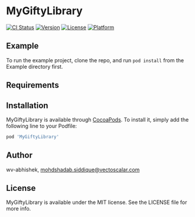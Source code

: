 # MyGiftyLibrary

[![CI Status](https://img.shields.io/travis/wv-abhishek/MyGiftyLibrary.svg?style=flat)](https://travis-ci.org/wv-abhishek/MyGiftyLibrary)
[![Version](https://img.shields.io/cocoapods/v/MyGiftyLibrary.svg?style=flat)](https://cocoapods.org/pods/MyGiftyLibrary)
[![License](https://img.shields.io/cocoapods/l/MyGiftyLibrary.svg?style=flat)](https://cocoapods.org/pods/MyGiftyLibrary)
[![Platform](https://img.shields.io/cocoapods/p/MyGiftyLibrary.svg?style=flat)](https://cocoapods.org/pods/MyGiftyLibrary)

## Example

To run the example project, clone the repo, and run `pod install` from the Example directory first.

## Requirements

## Installation

MyGiftyLibrary is available through [CocoaPods](https://cocoapods.org). To install
it, simply add the following line to your Podfile:

```ruby
pod 'MyGiftyLibrary'
```

## Author

wv-abhishek, mohdshadab.siddique@vectoscalar.com

## License

MyGiftyLibrary is available under the MIT license. See the LICENSE file for more info.
